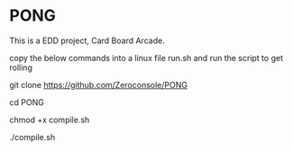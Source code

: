 # PONG
This is a EDD project, Card Board Arcade.

copy the below commands into a linux file run.sh and run the script to get rolling

git clone https://github.com/Zeroconsole/PONG

cd PONG

chmod +x compile.sh

./compile.sh
